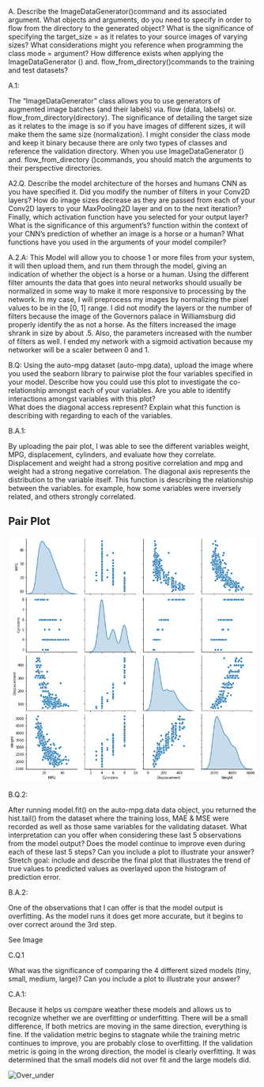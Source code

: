 A.  Describe the ImageDataGenerator()command and its associated argument.  What 
objects and arguments, do you need to specify in order to flow from the directory to 
the generated object?  What is the significance of specifying the 
target_size = as it relates to your source images of varying sizes? What considerations might you reference when programming the class mode = argument?  How difference exists when applying the ImageDataGenerator () and. flow_from_directory()commands to the training and test datasets?

A.1:  

The “ImageDataGenerator” class allows you to use generators of augmented image batches (and their labels) via. flow (data, labels) or. flow_from_directory(directory). The significance of detailing the target size as it relates to the image is so if you have images of different sizes, it will make them the same size (normalization). I might consider the class mode and keep it binary because there are only two types of classes and reference the validation directory. When you use ImageDataGenerator () and. flow_from_directory ()commands, you should match the arguments to their perspective directories. 


A2.Q.    Describe the model architecture of the horses and humans CNN as you have specified it.  Did you modify the number of filters in your Conv2D layers?  How do image sizes decrease as they are passed from each of your Conv2D layers to your  MaxPooling2D layer and on to the next iteration?  Finally, which activation function have you selected for your output layer?  What is the significance of this argument’s? function within the context of your CNN’s prediction of whether an image is a horse or a human?  What functions have you used in the arguments of your model compiler?

A.2.A: 
This Model will allow you to choose 1 or more files from your system, it will then upload them, and run them through the model, giving an indication of whether the object is a horse or a human. Using the different filter amounts the data that goes into neural networks should usually be normalized in some way to make it more responsive to processing by the network. In my case, I will preprocess my images by normalizing the pixel values to be in the [0, 1] range. I did not modify the layers or the number of filters because the image of the Governors palace in Williamsburg did properly identify the as not a horse. As the filters increased the image shrank in size by about .5. Also, the parameters increased with the number of filters as well. I ended my network with a sigmoid activation because my networker will be a scaler between 0 and 1. 

B.Q: 
Using the auto-mpg dataset (auto-mpg.data), upload the image where you used the 
seaborn library to pairwise plot the four variables specified in your model.  Describe 
how you could use this plot to investigate the co-relationship amongst each of your 
variables.  Are you able to identify interactions amongst variables with this plot?  
What does the diagonal access represent?  Explain what this function is describing 
with regarding to each of the variables.

B.A.1:  

By uploading the pair plot, I was able to see the different variables weight, MPG, displacement, cylinders, and evaluate how they correlate. Displacement and weight had a strong positive correlation and mpg and weight had a strong negative correlation. The diagonal axis represents the distribution to the variable itself. This function is describing the relationship between the variables. for example, how some variables were inversely related, and others strongly correlated.



## Pair Plot

![output_oRKO_x8gWKv-1](https://github.com/Acejv21/Ace_Code/blob/master/output_oRKO_x8gWKv-_1.png?raw=true)




B.Q.2:

After running model.fit() on the auto-mpg.data data object, you returned the hist.tail() from the dataset where the training loss, MAE & MSE were recorded as well as those same variables for the validating dataset.  What interpretation can you offer when considering these last 5 observations from the model output?  Does the model continue to improve even during each of these last 5 steps?  Can you include a plot to illustrate your answer?  Stretch goal: include and describe the final plot that illustrates the trend of true values to predicted values as overlayed upon the histogram of prediction error.

B.A.2:

One of the observations that I can offer is that the model output is overfitting. As the model runs it does get more accurate, but it begins to over correct around the 3rd step. 

See Image



C.Q.1

What was the significance of comparing the 4 different sized models (tiny, small, medium, large)?  Can you include a plot to illustrate your answer?

C.A.1:

Because it helps us compare weather these models and allows us to recognize whether we are overfitting or underfitting. There will be a small difference, If both metrics are moving in the same direction, everything is fine.
If the validation metric begins to stagnate while the training metric continues to improve, you are probably close to overfitting. If the validation metric is going in the wrong direction, the model is clearly overfitting. It was determined that the small models did not over fit and the large models did. 

![Over_under]()
